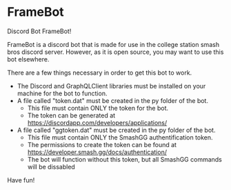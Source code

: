 # FrameBot
Discord Bot FrameBot!

FrameBot is a discord bot that is made for use in the college station smash bros discord server. However, as it is open source, you may want to use this bot elsewhere.

There are a few things necessary in order to get this bot to work.
* The Discord and GraphQLClient libraries must be installed on your machine for the bot to function.
* A file called "token.dat" must be created in the py folder of the bot.
  * This file must contain ONLY the token for the bot.
  * The token can be generated at https://discordapp.com/developers/applications/
* A file called "ggtoken.dat" must be created in the py folder of the bot.
  * This file must contain ONLY the SmashGG authentification token.
  * The permissions to create the token can be found at https://developer.smash.gg/docs/authentication/
  * The bot will function without this token, but all SmashGG commands will be dissabled
  
Have fun!
